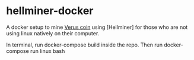 # hellminer-docker
A docker setup to mine [Verus coin](https://verus.io/) using [Hellminer] for those who are not using linux natively on their computer.

In terminal, run docker-compose build inside the repo.
Then run docker-compose run linux bash
